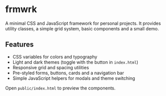 # frmwrk

A minimal CSS and JavaScript framework for personal projects. It provides
utility classes, a simple grid system, basic components and a small demo.

## Features

- CSS variables for colors and typography
- Light and dark themes (toggle with the button in `index.html`)
- Responsive grid and spacing utilities
- Pre-styled forms, buttons, cards and a navigation bar
- Simple JavaScript helpers for modals and theme switching

Open `public/index.html` to preview the components.
